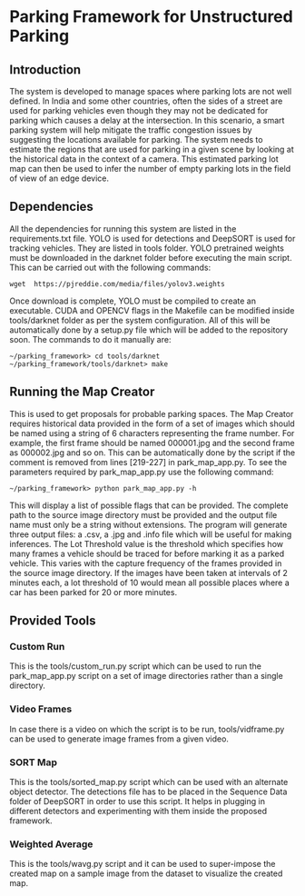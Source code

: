 # Parking Framework for Unstructured Parking

## Introduction

The system is developed to manage spaces where parking lots are not well defined. In India and some other countries, often the sides of a street are used for parking vehicles even though they may not be dedicated for parking which causes a delay at the intersection. In this scenario, a smart parking system will help mitigate the traffic congestion issues by suggesting the locations available for parking. The system needs to estimate the regions that are used for parking in a given scene by looking at the historical data in the context of a camera. This estimated parking lot map can then be used to infer the number of empty parking lots in the field of view of an edge device.

## Dependencies

All the dependencies for running this system are listed in the requirements.txt file. YOLO is used for detections and DeepSORT is used for tracking vehicles. They are listed in tools folder. YOLO pretrained weights must be downloaded in the darknet folder before executing the main script. This can be carried out with the following commands:
```
wget  https://pjreddie.com/media/files/yolov3.weights
```
Once download is complete, YOLO must be compiled to create an executable. CUDA and OPENCV flags in the Makefile can be modified inside tools/darknet folder as per the system configuration. All of this will be automatically done by a setup.py file which will be added to the repository soon. The commands to do it manually are:
```
~/parking_framework> cd tools/darknet
~/parking_framework/tools/darknet> make
```

## Running the Map Creator

This is used to get proposals for probable parking spaces. The Map Creator requires historical data provided in the form of a set of images which should be named using a string of 6 characters representing the frame number. For example, the first frame should be named 000001.jpg and the second frame as 000002.jpg and so on. This can be automatically done by the script if the comment is removed from lines [219-227] in park_map_app.py. To see the parameters required by park_map_app.py use the following command:
```
~/parking_framework> python park_map_app.py -h
```
This will display a list of possible flags that can be provided. The complete path to the source image directory must be provided and the output file name must only be a string without extensions. The program will generate three output files: a .csv, a .jpg and .info file which will be useful for making inferences. The Lot Threshold value is the threshold which specifies how many frames a vehicle should be traced for before marking it as a parked vehicle. This varies with the capture frequency of the frames provided in the source image directory. If the images have been taken at intervals of 2 minutes each, a lot threshold of 10 would mean all possible places where a car has been parked for 20 or more minutes.

## Provided Tools

### Custom Run
This is the tools/custom_run.py script which can be used to run the park_map_app.py script on a set of image directories rather than a single directory.

### Video Frames
In case there is a video on which the script is to be run, tools/vidframe.py can be used to generate image frames from a given video. 

### SORT Map
This is the tools/sorted_map.py script which can be used with an alternate object detector. The detections file has to be placed in the Sequence Data folder of DeepSORT in order to use this script. It helps in plugging in different detectors and experimenting with them inside the proposed framework. 

### Weighted Average
This is the tools/wavg.py script and it can be used to super-impose the created map on a sample image from the dataset to visualize the created map.
